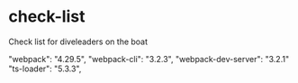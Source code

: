 # check-list
Check list for diveleaders on the boat

 "webpack": "4.29.5",
 "webpack-cli": "3.2.3",
 "webpack-dev-server": "3.2.1"
 "ts-loader": "5.3.3",
